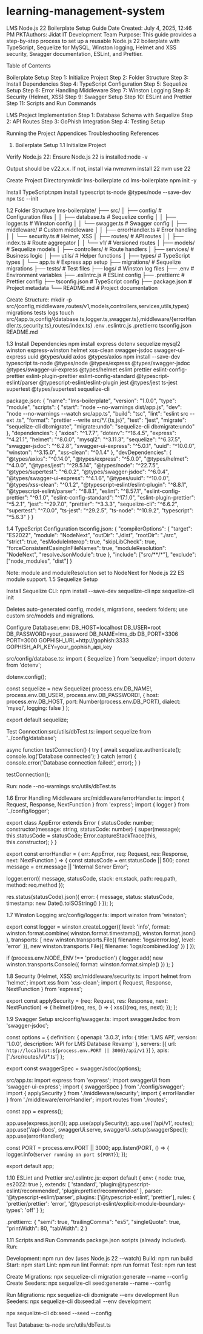 # learning-management-system

LMS Node.js 22 Boilerplate Setup Guide
Date Created: July 4, 2025, 12:46 PM PKTAuthors: Jidat IT Development Team
Purpose: This guide provides a step-by-step process to set up a reusable Node.js 22 boilerplate with TypeScript, Sequelize for MySQL, Winston logging, Helmet and XSS security, Swagger documentation, ESLint, and Prettier.

Table of Contents

Boilerplate Setup
Step 1: Initialize Project
Step 2: Folder Structure
Step 3: Install Dependencies
Step 4: TypeScript Configuration
Step 5: Sequelize Setup
Step 6: Error Handling Middleware
Step 7: Winston Logging
Step 8: Security (Helmet, XSS)
Step 9: Swagger Setup
Step 10: ESLint and Prettier
Step 11: Scripts and Run Commands

LMS Project Implementation
Step 1: Database Schema with Sequelize
Step 2: API Routes
Step 3: GoPhish Integration
Step 4: Testing Setup

Running the Project
Appendices
Troubleshooting
References

1. Boilerplate Setup
   1.1 Initialize Project

Verify Node.js 22:
Ensure Node.js 22 is installed:node -v

Output should be v22.x.x. If not, install via nvm:nvm install 22
nvm use 22

Create Project Directory:mkdir lms-boilerplate
cd lms-boilerplate
npm init -y

Install TypeScript:npm install typescript ts-node @types/node --save-dev
npx tsc --init

1.2 Folder Structure
lms-boilerplate/
├── src/
│ ├── config/ # Configuration files
│ │ ├── database.ts # Sequelize config
│ │ ├── logger.ts # Winston config
│ │ └── swagger.ts # Swagger config
│ ├── middleware/ # Custom middleware
│ │ ├── errorHandler.ts # Error handling
│ │ └── security.ts # Helmet, XSS
│ ├── routes/ # API routes
│ │ ├── index.ts # Route aggregator
│ │ └── v1/ # Versioned routes
│ ├── models/ # Sequelize models
│ ├── controllers/ # Route handlers
│ ├── services/ # Business logic
│ ├── utils/ # Helper functions
│ ├── types/ # TypeScript types
│ └── app.ts # Express app setup
├── migrations/ # Sequelize migrations
├── tests/ # Test files
├── logs/ # Winston log files
├── .env # Environment variables
├── .eslintrc.js # ESLint config
├── .prettierrc # Prettier config
├── tsconfig.json # TypeScript config
├── package.json # Project metadata
└── README.md # Project documentation

Create Structure:
mkdir -p src/{config,middleware,routes/v1,models,controllers,services,utils,types} migrations tests logs
touch src/{app.ts,config/{database.ts,logger.ts,swagger.ts},middleware/{errorHandler.ts,security.ts},routes/index.ts} .env .eslintrc.js .prettierrc tsconfig.json README.md

1.3 Install Dependencies
npm install express dotenv sequelize mysql2 winston express-winston helmet xss-clean swagger-jsdoc swagger-ui-express uuid @types/uuid axios @types/axios
npm install --save-dev typescript ts-node @types/node @types/express @types/swagger-jsdoc @types/swagger-ui-express @types/helmet eslint prettier eslint-config-prettier eslint-plugin-prettier eslint-config-standard @typescript-eslint/parser @typescript-eslint/eslint-plugin jest @types/jest ts-jest supertest @types/supertest sequelize-cli

package.json:
{
"name": "lms-boilerplate",
"version": "1.0.0",
"type": "module",
"scripts": {
"start": "node --no-warnings dist/app.js",
"dev": "node --no-warnings --watch src/app.ts",
"build": "tsc",
"lint": "eslint src --ext .ts",
"format": "prettier --write src/\*_/_.{ts,js}",
"test": "jest",
"migrate": "sequelize-cli db:migrate",
"migrate:undo": "sequelize-cli db:migrate:undo"
},
"dependencies": {
"axios": "^1.7.7",
"dotenv": "^16.4.5",
"express": "^4.21.1",
"helmet": "^8.0.0",
"mysql2": "^3.11.3",
"sequelize": "^6.37.5",
"swagger-jsdoc": "^6.2.8",
"swagger-ui-express": "^5.0.1",
"uuid": "^10.0.0",
"winston": "^3.15.0",
"xss-clean": "^0.1.4"
},
"devDependencies": {
"@types/axios": "^0.14.0",
"@types/express": "^5.0.0",
"@types/helmet": "^4.0.0",
"@types/jest": "^29.5.14",
"@types/node": "^22.7.5",
"@types/supertest": "^6.0.2",
"@types/swagger-jsdoc": "^6.0.4",
"@types/swagger-ui-express": "^4.1.6",
"@types/uuid": "^10.0.0",
"@types/xss-clean": "^0.1.2",
"@typescript-eslint/eslint-plugin": "^8.8.1",
"@typescript-eslint/parser": "^8.8.1",
"eslint": "^8.57.1",
"eslint-config-prettier": "^9.1.0",
"eslint-config-standard": "^17.1.0",
"eslint-plugin-prettier": "^5.2.1",
"jest": "^29.7.0",
"prettier": "^3.3.3",
"sequelize-cli": "^6.6.2",
"supertest": "^7.0.0",
"ts-jest": "^29.2.5",
"ts-node": "^10.9.2",
"typescript": "^5.6.3"
}
}

1.4 TypeScript Configuration
tsconfig.json:
{
"compilerOptions": {
"target": "ES2022",
"module": "NodeNext",
"outDir": "./dist",
"rootDir": "./src",
"strict": true,
"esModuleInterop": true,
"skipLibCheck": true,
"forceConsistentCasingInFileNames": true,
"moduleResolution": "NodeNext",
"resolveJsonModule": true
},
"include": ["src/**/*"],
"exclude": ["node_modules", "dist"]
}

Note: module and moduleResolution set to NodeNext for Node.js 22 ES module support.
1.5 Sequelize Setup

Install Sequelize CLI:
npm install --save-dev sequelize-cli
npx sequelize-cli init

Deletes auto-generated config, models, migrations, seeders folders; use custom src/models and migrations.

Configure Database:.env:
DB_HOST=localhost
DB_USER=root
DB_PASSWORD=your_password
DB_NAME=lms_db
DB_PORT=3306
PORT=3000
GOPHISH_URL=http://gophish:3333
GOPHISH_API_KEY=your_gophish_api_key

src/config/database.ts:
import { Sequelize } from 'sequelize';
import dotenv from 'dotenv';

dotenv.config();

const sequelize = new Sequelize(
process.env.DB_NAME!,
process.env.DB_USER!,
process.env.DB_PASSWORD!,
{
host: process.env.DB_HOST,
port: Number(process.env.DB_PORT),
dialect: 'mysql',
logging: false
}
);

export default sequelize;

Test Connection:src/utils/dbTest.ts:
import sequelize from '../config/database';

async function testConnection() {
try {
await sequelize.authenticate();
console.log('Database connected');
} catch (error) {
console.error('Database connection failed:', error);
}
}

testConnection();

Run: node --no-warnings src/utils/dbTest.ts

1.6 Error Handling Middleware
src/middleware/errorHandler.ts:
import { Request, Response, NextFunction } from 'express';
import { logger } from '../config/logger';

export class AppError extends Error {
statusCode: number;
constructor(message: string, statusCode: number) {
super(message);
this.statusCode = statusCode;
Error.captureStackTrace(this, this.constructor);
}
}

export const errorHandler = (
err: AppError,
req: Request,
res: Response,
next: NextFunction
) => {
const statusCode = err.statusCode || 500;
const message = err.message || 'Internal Server Error';

logger.error({
message,
statusCode,
stack: err.stack,
path: req.path,
method: req.method
});

res.status(statusCode).json({
error: {
message,
status: statusCode,
timestamp: new Date().toISOString()
}
});
};

1.7 Winston Logging
src/config/logger.ts:
import winston from 'winston';

export const logger = winston.createLogger({
level: 'info',
format: winston.format.combine(
winston.format.timestamp(),
winston.format.json()
),
transports: [
new winston.transports.File({ filename: 'logs/error.log', level: 'error' }),
new winston.transports.File({ filename: 'logs/combined.log' })
]
});

if (process.env.NODE_ENV !== 'production') {
logger.add(
new winston.transports.Console({
format: winston.format.simple()
})
);
}

1.8 Security (Helmet, XSS)
src/middleware/security.ts:
import helmet from 'helmet';
import xss from 'xss-clean';
import { Request, Response, NextFunction } from 'express';

export const applySecurity = (req: Request, res: Response, next: NextFunction) => {
helmet()(req, res, () => {
xss()(req, res, next);
});
};

1.9 Swagger Setup
src/config/swagger.ts:
import swaggerJsdoc from 'swagger-jsdoc';

const options = {
definition: {
openapi: '3.0.3',
info: {
title: 'LMS API',
version: '1.0.0',
description: 'API for LMS Database Revamp'
},
servers: [{ url: `http://localhost:${process.env.PORT || 3000}/api/v1` }]
},
apis: ['./src/routes/v1/*.ts']
};

export const swaggerSpec = swaggerJsdoc(options);

src/app.ts:
import express from 'express';
import swaggerUi from 'swagger-ui-express';
import { swaggerSpec } from './config/swagger';
import { applySecurity } from './middleware/security';
import { errorHandler } from './middleware/errorHandler';
import routes from './routes';

const app = express();

app.use(express.json());
app.use(applySecurity);
app.use('/api/v1', routes);
app.use('/api-docs', swaggerUi.serve, swaggerUi.setup(swaggerSpec));
app.use(errorHandler);

const PORT = process.env.PORT || 3000;
app.listen(PORT, () => {
logger.info(`Server running on port ${PORT}`);
});

export default app;

1.10 ESLint and Prettier
src/.eslintrc.js:
export default {
env: { node: true, es2022: true },
extends: [
'standard',
'plugin:@typescript-eslint/recommended',
'plugin:prettier/recommended'
],
parser: '@typescript-eslint/parser',
plugins: ['@typescript-eslint', 'prettier'],
rules: {
'prettier/prettier': 'error',
'@typescript-eslint/explicit-module-boundary-types': 'off'
}
};

.prettierrc:
{
"semi": true,
"trailingComma": "es5",
"singleQuote": true,
"printWidth": 80,
"tabWidth": 2
}

1.11 Scripts and Run Commands
package.json scripts (already included). Run:

Development: npm run dev (uses Node.js 22 --watch)
Build: npm run build
Start: npm start
Lint: npm run lint
Format: npm run format
Test: npm run test

Create Migrations: npx sequelize-cli migration:generate --name <filename> --config <fileLocation>
Create Seeders: npx sequelize-cli seed:generate --name <filename> --config <fileLocation>

Run Migrations: npx sequelize-cli db:migrate --env development
Run Seeders: npx sequelize-cli db:seed:all --env development

npx sequelize-cli db:seed --seed <filename> --config <fileLocaton>


Test Database: ts-node src/utils/dbTest.ts
